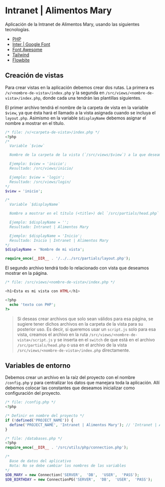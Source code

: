 # Intranet | Alimentos Mary
Aplicación de la Intranet de Alimentos Mary, usando las siguientes tecnologías.

- [PHP](https://www.php.net/)
- [Inter | Google Font](https://fonts.google.com/specimen/Inter/)
- [Font Awesome](https://fontawesome.com/search?o=r&m=free)
- [Tailwind](https://tailwindcss.com/)
- [Flowbite](https://flowbite.com/)

## Creación de vistas
Para crear vistas en la aplicación debemos crear dos rutas. La primera es `/v/<nombre-de-vista>/index.php` y la segunda en `/src/views/<nombre-de-vista>/index.php`, donde cada una tendrán las plantillas siguientes.

El primer archivo tendrá el nombre de la carpeta de vista en la variable `$view`, ya que ésta hará el llamado a la vista asignada cuando se incluya el `layout.php`. Asimismo en la variable `$displayName` debemos asignar el nombre a mostrar en el título.

```php
/* file: /v/<carpeta-de-vista>/index.php */
<?php
/*
  Variable `$view`

  Nombre de la carpeta de la vista (`/src/views/$view`) a la que deseamos ingresar.

  Ejemplo: $view = 'inicio';
  Resultado: /src/views/inicio/

  Ejemplo: $view = 'login';
  Resultado: /src/views/login/
*/
$view = 'inicio';

/*
  Variable `$displayName`

  Nombre a mostrar en el título (<title>) del `/src/partials/head.php` de la vista.

  Ejemplo: $displayName = '';
  Resultado: Intranet | Alimentos Mary

  Ejemplo: $displayName = 'Inicio';
  Resultado: Inicio | Intranet | Alimentos Mary
*/
$displayName = 'Nombre de mi vista';

require_once(__DIR__ . '/../../src/partials/layout.php');
```

El segundo archivo tendrá todo lo relacionado con vista que deseamos mostrar en la página.

```php
/* file: /src/views/<nombre-de-vista>/index.php */

<h1>Esta es mi vista con HTML</h1>

<?php
  echo 'texto con PHP';
?>
```

> Si deseas crear archivos que solo sean válidos para esa página, se sugiere tener dichos archivos en la carpeta de la vista para su posterior uso. Es decir, si queremos usar un `script.js` solo para esa vista, creamos el archivo en la ruta `/src/views/<nombre-de-vista>/script.js` y se inserta en el `switch` de que está en el archivo `/src/partials/head.php` o usa en el archivo de la vista `/src/views/<nombre-de-vista>/index.php` directamente.

## Variables de entorno
Debemos crear un archivo en la raíz del proyecto con el nombre `/config.php` y para centralizar los datos que manejara toda la aplicación. Allí debemos colocar las constantes que deseamos inicializar como configuración del proyecto.

```php
/* file: /config.php */
<?php

/* Definir en nombre del proyecto */
if (!defined('PROJECT_NAME')) {
  define('PROJECT_NAME', 'Intranet | Alimentos Mary'); // 'Intranet | Alimentos Mary'
}
```

```php
/* file: /databases.php */
<?php
require_once(__DIR__ . '/src/utils/php/connection.php');

/* 
  Base de datos del aplicativo
  Nota: No se debe cambiar los nombres de las variables
*/
$DB_MARY = new Connection('SERVER',  'DB',  'USER',  'PASS');
$DB_BIRTHDAY = new ConnectionPG('SERVER',  'DB',  'USER',  'PASS');
```